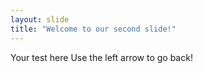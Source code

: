 ```yaml
---
layout: slide
title: "Welcome to our second slide!"
---
```

Your test here
Use the left arrow to go back!
